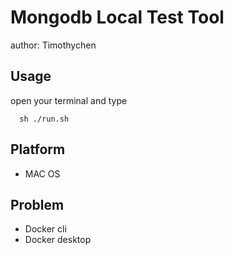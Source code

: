 # Mongodb Local Test Tool
author: Timothychen
## Usage
open your terminal and type
```
  sh ./run.sh
```

## Platform
- MAC OS

## Problem
- Docker cli
- Docker desktop
